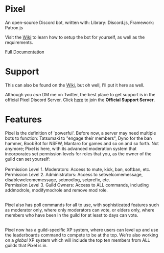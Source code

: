 # Pixel
An open-source Discord bot, written with: Library: Discord.js, Framework: Patron.js

Visit the <a href="https://github.com/LumiteDubbz/Pixel/wiki">Wiki</a> to learn how to setup the bot for yourself, as well as the requirements.

<a href="https://lumitedubbz.github.io/Pixel/">Full Documentation</a>

# Support

This can also be found on the <a href="https://github.com/LumiteDubbz/Pixel/wiki">Wiki</a>, but oh well, I'll put it here as well.

Although you <em>can</em> DM me on Twitter, the best place to get support is in the official Pixel Discord Server. Click <a href="https://discord.me/pixelsupport"><u>here</u></a> to join the <strong>Official Support Server</strong>.

# Features

Pixel is the definition of 'powerful'. Before now, a server may need multiple bots to function: Tatsumaki to "engage their members", Dyno for the ban hammer, BoobBot for NSFW, Mantaro for games and so on and so forth. Not anymore; Pixel is here, with its advanced moderation system that incorporates set permission levels for roles that you, as the owner of the guild can set yourself:<br><br>
Permission Level 1. Moderators: Access to mute, kick, ban, softban, etc.<br>
Permission Level 2. Administrators: Access to setwelcomemessage, disablewelcomemessage, setmodlog, setprefix, etc.<br>
Permission Level 3. Guild Owners: Access to ALL commands, including addmodrole, modifymodrole and remove mod role.<br><br>

Pixel also has poll commands for all to use, with sophisticated features such as moderator only, where only moderators can vote, or elders only, where members who have been in the guild for at least to days can vote.<br><br>

Pixel now has a guild-specific XP system, where users can level up and use the leaderboards command to compete to be at the top. We're also working on a <em>global</em> XP system which will include the top ten members from ALL guilds that Pixel is in.

